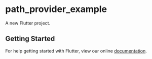 # path_provider_example

A new Flutter project.

## Getting Started

For help getting started with Flutter, view our online
[documentation](https://flutter.io/).
